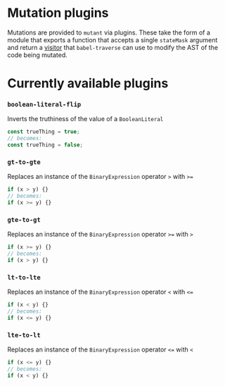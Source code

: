 # Mutation plugins
Mutations are provided to `mutant` via plugins. These take the form of a module that exports a function that accepts a single `stateMask` argument and return a [visitor](link-to-babel-docs) that `babel-traverse` can use to modify the AST of the code being mutated.

# Currently available plugins

### `boolean-literal-flip`
Inverts the truthiness of the value of a `BooleanLiteral`

``` javascript
const trueThing = true;
// becomes:
const trueThing = false;
```

### `gt-to-gte`
Replaces an instance of the `BinaryExpression` operator `>` with `>=`

``` javascript
if (x > y) {}
// becomes:
if (x >= y) {}
```

### `gte-to-gt`
Replaces an instance of the `BinaryExpression` operator `>=` with `>`

``` javascript
if (x >= y) {}
// becomes:
if (x > y) {}
```

### `lt-to-lte`
Replaces an instance of the `BinaryExpression` operator `<` with `<=`

``` javascript
if (x < y) {}
// becomes:
if (x <= y) {}
```

### `lte-to-lt`
Replaces an instance of the `BinaryExpression` operator `<=` with `<`

``` javascript
if (x <= y) {}
// becomes:
if (x < y) {}
```

